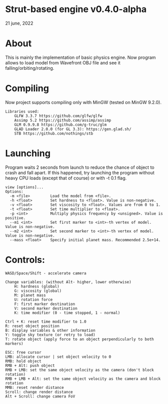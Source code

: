 # Strut-based engine v0.4.0-alpha
21 june, 2022
# About
This is mainly the implementation of basic physics engine.
Now program allows to load model from Wavefront OBJ file and see it falling/orbiting/rotating.

# Compiling
Now project supports compiling only with MinGW (tested on MinGW 9.2.0).
```
Libraries used:
	GLFW 3.3.7 https://github.com/glfw/glfw
	Assimp 5.2 https://github.com/assimp/assimp
	GLM 0.9.9.8 https://github.com/g-truc/glm
	GLAD Loader 2.0.0 (for GL 3.3): https://gen.glad.sh/
	STB https://github.com/nothings/stb
```
# Launching
Program waits 2 seconds from launch to reduce the chance of object to crash and fall apart.
If this happened, try launching the program without heavy CPU loads (except that of course)
or with -t 0.1 flag.
```
view [options]...
Options:
  -m <file>  		Load the model from <file>.
  -h <float> 		Set hardness to <float>. Value is non-negative.
  -v <float> 		Set viscosity to <float>. Values are from 0 to 1.
  -t <float> 		Set time multiplier to <float>.
  -p <int>   		Multiply physics frequency by <unsigned>. Value is positive.
  --m1 <int>   		Set first marker to <int>-th vertex of model. Value is non-negative.
  --m2 <int>   		Set second marker to <int>-th vertex of model. Value is non-negative.
  --mass <float>	Specify initial planet mass. Recommended 2.5e+14.
```
# Controls:
```
WASD/Space/Shift - accelerate camera

Change variables: (without Alt- higher, lower otherwise)
	H: hardness (global)
	G: viscosity (global)
	M: planet mass
	U: rotation force
	F: first marker destination
	V: second marker destination
	K: time modifier (0 - time stopped, 1 - normal)

Ctrl + K: reset time modifier to 1.0
R: reset object position
B: display variables & other information
Y: toggle sky texture (or retry to load)
T: rotate object (apply force to an object perpendicularly to both markers)

ESC: free cursor
LMB: allocate cursor | set object velocity to 0
RMB: hold object
RMB + Alt: push object
RMB + LMB: set the same object velocity as the camera (don't block rotation)
RMB + LMB + Alt: set the same object velocity as the camera and block rotation
MMB: reset render distance
Scroll: change render distance
Alt + Scroll: change camera FoV
```
